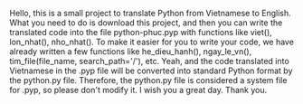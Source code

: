 Hello, this is a small project to translate Python from Vietnamese to English. What you need to do is download this project, and then you can write the translated code into the file python-phuc.pyp with functions like viet(), lon_nhat(), nho_nhat(). To make it easier for you to write your code, we have already written a few functions like he_dieu_hanh(), ngay_le_vn(), tim_file(file_name, search_path='/'), etc. Yeah, and the code translated into Vietnamese in the .pyp file will be converted into standard Python format by the python.py file. Therefore, the python.py file is considered a system file for .pyp, so please don't modify it. I wish you a great day. Thank you.
